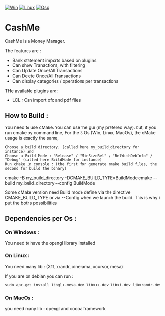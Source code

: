 [![Win](https://github.com/aiekick/CashMe/actions/workflows/Win.yml/badge.svg)](https://github.com/aiekick/CashMe/actions/workflows/Win.yml)
[![Linux](https://github.com/aiekick/CashMe/actions/workflows/Linux.yml/badge.svg)](https://github.com/aiekick/CashMe/actions/workflows/Linux.yml)
[![Osx](https://github.com/aiekick/CashMe/actions/workflows/Osx.yml/badge.svg)](https://github.com/aiekick/CashMe/actions/workflows/Osx.yml)

# CashMe

CashMe is a Money Manager.

The features are :
 - Bank statement imports based on plugins
 - Can show Tranactions, with filtering
 - Can Update Once/All Transactions
 - Can Delete Once/All Transactions
 - Can display categories / operations per transactions
 
THe available plugins are :
 - LCL : Can import ofc and pdf files

## How to Build : 

You need to use cMake. 
You can use the gui (my prefered way).
but, if you run cmake by command line, For the 3 Os (Win, Linux, MacOs), the cMake usage is exactly the same,

    Choose a build directory. (called here my_build_directory for instance) and
    Choose a Build Mode : "Release" / "MinSizeRel" / "RelWithDebInfo" / "Debug" (called here BuildMode for instance)
    Run cMake in console : (the first for generate cmake build files, the second for build the binary)

cmake -B my_build_directory -DCMAKE_BUILD_TYPE=BuildMode
cmake --build my_build_directory --config BuildMode

Some cMake version need Build mode define via the directive CMAKE_BUILD_TYPE or via --Config when we launch the build. 
This is why i put the boths possibilities

## Dependencies per Os :

### On Windows :

You need to have the opengl library installed

### On Linux :

You need many lib : (X11, xrandr, xinerama, xcursor, mesa)

If you are on debian you can run :  

```cpp
sudo apt-get install libgl1-mesa-dev libx11-dev libxi-dev libxrandr-dev libxinerama-dev libxcursor-dev
```

### On MacOs :

you need many lib : opengl and cocoa framework



